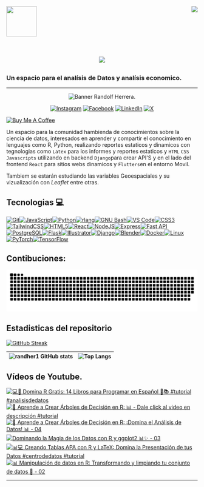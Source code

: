 <img align="right" src="https://visitor-badge.laobi.icu/badge?page_id=randher1.randher1" />

<img src="https://media.giphy.com/media/JrXas5ecb4FkwbFpIE/giphy.gif" width="80" height="80" style="margin-right: 20px"/>  

<h1 align="center">
    <img src="https://readme-typing-svg.herokuapp.com/?font=Righteous&size=35&center=true&vCenter=true&width=500&height=70&duration=4000&lines=Hola+a+Todos!+👋;+Soy+Randolf+Herrera!;" />
</h1>

### Un espacio para el analísis de Datos y analísis economico.
---
<div style="text-align: center;"> 

![Banner Randolf Herrera.](banner.png)

</div>

<div style="text-align: center;"> 

[![Instagram](https://img.shields.io/badge/Instagram-%23E4405F.svg?style=for-the-badge&logo=Instagram&ogoColor=white)](https://www.instagram.com/randolfherrera/)
[![Facebook](https://img.shields.io/badge/Facebook-%231877F2.svg?style=for-the-badge&logo=Facebook&logoColor=white)](https://www.facebook.com/profile.php?id=100089453334909)
[![LinkedIn](https://img.shields.io/badge/linkedin-%230077B5.svg?style=for-the-badge&logo=linkedin&logoColor=white)](https://www.linkedin.com/in/randolf-herrera-rinc%C3%B3n-/)
[![X](https://img.shields.io/badge/X-%23000000.svg?style=for-the-badge&logo=X&logoColor=white)](https://x.com/randolfherrera)
</div>

<a href="https://www.buymeacoffee.com/randherdatascience" target="_blank"><img src="https://cdn.buymeacoffee.com/buttons/v2/default-yellow.png" alt="Buy Me A Coffee" style="height: 50px !important;width: 217px !important;" ></a>




Un espacio para la comunidad hambienda de conocimientos sobre la ciencia de datos, interesados en aprender y compartir el conocimiento en lenguajes como R, Python, realizando reportes estaticos y dinamicos con tegnologias como `Latex` para los informes y reportes estaticos y `HTML` `CSS` `Javascripts` utilizando en backend `Django`para crear API'S y en el lado del frontend `React` para sitios webs dinamicos y `Flutters`en el entorno Movil.

Tambiem se estarán estudiando las variables Geoespaciales y su vizualización con $Leaflet$ entre otras.

## Tecnologias 💻 
<p align="left">
<a href="https://git-scm.com/" target="_blank" rel="noreferrer"><img src="https://raw.githubusercontent.com/danielcranney/readme-generator/main/public/icons/skills/git-colored.svg" width="36" height="36" alt="Git" /></a><a href="https://developer.mozilla.org/en-US/docs/Web/JavaScript" target="_blank" rel="noreferrer"><img src="https://raw.githubusercontent.com/danielcranney/readme-generator/main/public/icons/skills/javascript-colored.svg" width="36" height="36" alt="JavaScript" /></a><a href="https://www.python.org/" target="_blank" rel="noreferrer"><img src="https://raw.githubusercontent.com/danielcranney/readme-generator/main/public/icons/skills/python-colored.svg" width="36" height="36" alt="Python" /></a><a href="https://www.r-project.org/" target="_blank" rel="noreferrer"><img src="https://raw.githubusercontent.com/danielcranney/readme-generator/main/public/icons/skills/rlang-colored.svg" width="36" height="36" alt="rlang" /></a><a href="https://www.gnu.org/software/bash/" target="_blank" rel="noreferrer"><img src="https://raw.githubusercontent.com/danielcranney/readme-generator/main/public/icons/skills/gnubash.svg" width="36" height="36" alt="GNU Bash" /></a><a href="https://code.visualstudio.com/" target="_blank" rel="noreferrer"><img src="https://raw.githubusercontent.com/danielcranney/readme-generator/main/public/icons/skills/visualstudiocode.svg" width="36" height="36" alt="VS Code" /></a><a href="https://www.w3.org/TR/CSS/#css" target="_blank" rel="noreferrer"><img src="https://raw.githubusercontent.com/danielcranney/readme-generator/main/public/icons/skills/css3-colored.svg" width="36" height="36" alt="CSS3" /></a><a href="https://tailwindcss.com/" target="_blank" rel="noreferrer"><img src="https://raw.githubusercontent.com/danielcranney/readme-generator/main/public/icons/skills/tailwindcss-colored.svg" width="36" height="36" alt="TailwindCSS" /></a><a href="https://developer.mozilla.org/en-US/docs/Glossary/HTML5" target="_blank" rel="noreferrer"><img src="https://raw.githubusercontent.com/danielcranney/readme-generator/main/public/icons/skills/html5-colored.svg" width="36" height="36" alt="HTML5" /></a><a href="https://reactjs.org/" target="_blank" rel="noreferrer"><img src="https://raw.githubusercontent.com/danielcranney/readme-generator/main/public/icons/skills/react-colored.svg" width="36" height="36" alt="React" /></a><a href="https://nodejs.org/en/" target="_blank" rel="noreferrer"><img src="https://raw.githubusercontent.com/danielcranney/readme-generator/main/public/icons/skills/nodejs-colored.svg" width="36" height="36" alt="NodeJS" /></a><a href="https://expressjs.com/" target="_blank" rel="noreferrer"><img src="https://raw.githubusercontent.com/danielcranney/readme-generator/main/public/icons/skills/express-colored.svg" width="36" height="36" alt="Express" /></a><a href="https://fastapi.tiangolo.com/" target="_blank" rel="noreferrer"><img src="https://raw.githubusercontent.com/danielcranney/readme-generator/main/public/icons/skills/fastapi-colored.svg" width="36" height="36" alt="Fast API" /></a><a href="https://www.postgresql.org/" target="_blank" rel="noreferrer"><img src="https://raw.githubusercontent.com/danielcranney/readme-generator/main/public/icons/skills/postgresql-colored.svg" width="36" height="36" alt="PostgreSQL" /></a><a href="https://flask.palletsprojects.com/en/2.0.x/" target="_blank" rel="noreferrer"><img src="https://raw.githubusercontent.com/danielcranney/readme-generator/main/public/icons/skills/flask-colored.svg" width="36" height="36" alt="Flask" /></a><a href="https://www.adobe.com/uk/products/illustrator.html" target="_blank" rel="noreferrer"><img src="https://raw.githubusercontent.com/danielcranney/readme-generator/main/public/icons/skills/illustrator-colored.svg" width="36" height="36" alt="Illustrator" /></a><a href="https://www.djangoproject.com/" target="_blank" rel="noreferrer"><img src="https://raw.githubusercontent.com/danielcranney/readme-generator/main/public/icons/skills/django-colored.svg" width="36" height="36" alt="Django" /></a><a href="https://www.blender.org/" target="_blank" rel="noreferrer"><img src="https://raw.githubusercontent.com/danielcranney/readme-generator/main/public/icons/skills/blender-colored.svg" width="36" height="36" alt="Blender" /></a><a href="https://www.docker.com/" target="_blank" rel="noreferrer"><img src="https://raw.githubusercontent.com/danielcranney/readme-generator/main/public/icons/skills/docker-colored.svg" width="36" height="36" alt="Docker" /></a><a href="https://www.linux.org" target="_blank" rel="noreferrer"><img src="https://raw.githubusercontent.com/danielcranney/readme-generator/main/public/icons/skills/linux-colored.svg" width="36" height="36" alt="Linux" /></a><a href="https://pytorch.org/" target="_blank" rel="noreferrer"><img src="https://raw.githubusercontent.com/danielcranney/readme-generator/main/public/icons/skills/pytorch-colored.svg" width="36" height="36" alt="PyTorch" /></a><a href="https://www.tensorflow.org/" target="_blank" rel="noreferrer"><img src="https://raw.githubusercontent.com/danielcranney/readme-generator/main/public/icons/skills/tensorflow-colored.svg" width="36" height="36" alt="TensorFlow" /></a>
                    </p>
                    
## Contibuciones:
![Snake](https://raw.githubusercontent.com/randher1/randher1/output/github-contribution-grid-snake-dark.svg)

## Estadisticas del repositorio

[![GitHub Streak](https://streak-stats.demolab.com/?user=randher1&theme=dark)](https://git.io/streak-stats)





|![randher1 GitHub stats](https://github-readme-stats.vercel.app/api?username=randher1&show_icons=true&theme=dark)|![Top Langs](https://github-readme-stats.vercel.app/api/top-langs/?username=randher1&layout=compact&&langs_count=8&theme=dark)|
|----|----|

## Vídeos de Youtube.

<!-- BEGIN YOUTUBE-CARDS -->
[![💻📘 Domina R Gratis: 14 Libros para Programar en Español 🚀📚 #tutorial   #analisisdedatos](https://ytcards.demolab.com/?id=ueX1YnEuNjU&title=%F0%9F%92%BB%F0%9F%93%98+Domina+R+Gratis%3A+14+Libros+para+Programar+en+Espa%C3%B1ol+%F0%9F%9A%80%F0%9F%93%9A+%23tutorial+++%23analisisdedatos&lang=en&timestamp=1714874761&background_color=%230d1117&title_color=%23ffffff&stats_color=%23dedede&max_title_lines=1&width=250&border_radius=5 "💻📘 Domina R Gratis: 14 Libros para Programar en Español 🚀📚 #tutorial   #analisisdedatos")](https://www.youtube.com/watch?v=ueX1YnEuNjU)
[![🌳 Aprende a Crear Árboles de Decisión en R:  📊 - Dale click al video en descripción #tutorial](https://ytcards.demolab.com/?id=pttfyuMgtBA&title=%F0%9F%8C%B3+Aprende+a+Crear+%C3%81rboles+de+Decisi%C3%B3n+en+R%3A++%F0%9F%93%8A+-+Dale+click+al+video+en+descripci%C3%B3n+%23tutorial&lang=en&timestamp=1714536823&background_color=%230d1117&title_color=%23ffffff&stats_color=%23dedede&max_title_lines=1&width=250&border_radius=5 "🌳 Aprende a Crear Árboles de Decisión en R:  📊 - Dale click al video en descripción #tutorial")](https://www.youtube.com/watch?v=pttfyuMgtBA)
[![🌳 Aprende a Crear Árboles de Decisión en R: ¡Domina el Análisis de Datos! 📊 - 04](https://ytcards.demolab.com/?id=aLG1FfhSOrA&title=%F0%9F%8C%B3+Aprende+a+Crear+%C3%81rboles+de+Decisi%C3%B3n+en+R%3A+%C2%A1Domina+el+An%C3%A1lisis+de+Datos%21+%F0%9F%93%8A+-+04&lang=en&timestamp=1714499544&background_color=%230d1117&title_color=%23ffffff&stats_color=%23dedede&max_title_lines=1&width=250&border_radius=5 "🌳 Aprende a Crear Árboles de Decisión en R: ¡Domina el Análisis de Datos! 📊 - 04")](https://www.youtube.com/watch?v=aLG1FfhSOrA)
[![Dominando la Magia de los Datos con R y ggplot2 📊✨ - 03](https://ytcards.demolab.com/?id=5EWWG5DvO98&title=Dominando+la+Magia+de+los+Datos+con+R+y+ggplot2+%F0%9F%93%8A%E2%9C%A8+-+03&lang=en&timestamp=1713905239&background_color=%230d1117&title_color=%23ffffff&stats_color=%23dedede&max_title_lines=1&width=250&border_radius=5 "Dominando la Magia de los Datos con R y ggplot2 📊✨ - 03")](https://www.youtube.com/watch?v=5EWWG5DvO98)
[![📊💻 Creando Tablas APA con R y LaTeX: Domina la Presentación de tus Datos #centrodedatos #tutorial](https://ytcards.demolab.com/?id=RAC461aKq0k&title=%F0%9F%93%8A%F0%9F%92%BB+Creando+Tablas+APA+con+R+y+LaTeX%3A+Domina+la+Presentaci%C3%B3n+de+tus+Datos+%23centrodedatos+%23tutorial&lang=en&timestamp=1713322219&background_color=%230d1117&title_color=%23ffffff&stats_color=%23dedede&max_title_lines=1&width=250&border_radius=5 "📊💻 Creando Tablas APA con R y LaTeX: Domina la Presentación de tus Datos #centrodedatos #tutorial")](https://www.youtube.com/watch?v=RAC461aKq0k)
[![📊 Manipulación de datos en R: Transformando y limpiando tu conjunto de datos 🧹 - 02](https://ytcards.demolab.com/?id=D8lY3euBz-8&title=%F0%9F%93%8A+Manipulaci%C3%B3n+de+datos+en+R%3A+Transformando+y+limpiando+tu+conjunto+de+datos+%F0%9F%A7%B9+-+02&lang=en&timestamp=1713230311&background_color=%230d1117&title_color=%23ffffff&stats_color=%23dedede&max_title_lines=1&width=250&border_radius=5 "📊 Manipulación de datos en R: Transformando y limpiando tu conjunto de datos 🧹 - 02")](https://www.youtube.com/watch?v=D8lY3euBz-8)
<!-- END YOUTUBE-CARDS -->

---